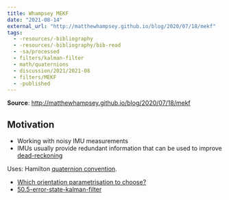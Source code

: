 ```yaml
---
title: Whampsey MEKF
date: "2021-08-14"
external_url: "http://matthewhampsey.github.io/blog/2020/07/18/mekf"
tags:
  - -resources/-bibliography
  - -resources/-bibliography/bib-read
  - -sa/processed
  - filters/kalman-filter
  - math/quaternions
  - discussion/2021/2021-08
  - filters/MEKF
  - -published
---
```


**Source**: <http://matthewhampsey.github.io/blog/2020/07/18/mekf>

## Motivation

*   Working with noisy IMU measurements
*   IMUs usually provide redundant information that can be used to improve [dead-reckoning](definitions/odometry.md)

Uses: Hamilton [quaternion convention](studienarbeit/quaternion-conventions.md).

* [Which orientation parametrisation to choose?](rotations/20.4-which-orientation-parametrisation.md)
* [50.5-error-state-kalman-filter](studienarbeit/50.5-error-state-kalman-filter.md)

